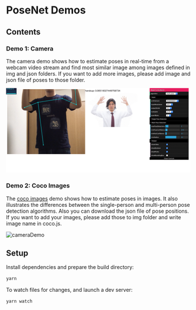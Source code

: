 # PoseNet Demos

## Contents

### Demo 1: Camera

The camera demo shows how to estimate poses in real-time from a webcam video stream and find most similar image among images defined in img and json folders. If you want to add more images, please add image and json file of poses to those folder. 

<img src="https://github.com/masa3141/move_mirror/blob/master/move_mirror.gif" alt="cameraDemo" style="width: 600px;"/>


### Demo 2: Coco Images

The [coco images](http://cocodataset.org/#home) demo shows how to estimate poses in images. It also illustrates the differences between the single-person and multi-person pose detection algorithms.
Also you can download the json file of pose positions. If you want to add your images, please add those to img folder and write image name in coco.js. 

<img src="https://raw.githubusercontent.com/tensorflow/tfjs-models/master/posenet/demos/coco.gif" alt="cameraDemo" style="width: 600px;"/>


## Setup

Install dependencies and prepare the build directory:

```sh
yarn
```

To watch files for changes, and launch a dev server:

```sh
yarn watch
```
